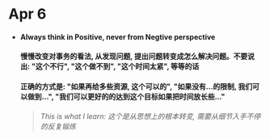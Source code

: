 # Apr 6

- #### Always think in Positive, never from Negtive perspective

  #### 慢慢改变对事务的看法, 从发现问题, 提出问题转变成怎么解决问题。不要说出: "这个不行", "这个做不到", "这个时间太紧", 等等的话
  
  #### 正确的方式是: "如果再给多些资源, 这个可以的", "如果没有...的限制, 我们可以做到...", "我们可以更好的的达到这个目标如果把时间放长些..."

  
  > *This is what I learn: 这个是从思想上的根本转变, 需要从细节入手不停的反复锻炼*

